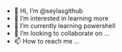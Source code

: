 - 👋 Hi, I’m @seylasgithub
- 👀 I’m interested in learning more
- 🌱 I’m currently learning powershell
- 💞️ I’m looking to collaborate on ...
- 📫 How to reach me ...

<!---
seylasgithub/seylasgithub is a ✨ special ✨ repository because its `README.md` (this file) appears on your GitHub profile.
You can click the Preview link to take a look at your changes.
--->
